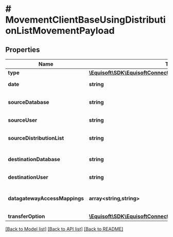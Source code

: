 # # MovementClientBaseUsingDistributionListMovementPayload

## Properties

Name | Type | Description | Notes
------------ | ------------- | ------------- | -------------
**type** | [**\Equisoft\SDK\EquisoftConnect\Model\MovementMovementType**](MovementMovementType.md) |  |
**date** | **string** | Movement date. | [optional]
**sourceDatabase** | **string** | Source database full name. |
**sourceUser** | **string** | Source user id. |
**sourceDistributionList** | **string** | Source distribution list. | [optional]
**destinationDatabase** | **string** | Destination database full name. |
**destinationUser** | **string** | Destination user id. |
**datagatewayAccessMappings** | **array<string,string>** | Data gateway access mapping. | [optional]
**transferOption** | [**\Equisoft\SDK\EquisoftConnect\Model\MovementTransferOption**](MovementTransferOption.md) |  |

[[Back to Model list]](../../README.md#models) [[Back to API list]](../../README.md#endpoints) [[Back to README]](../../README.md)
